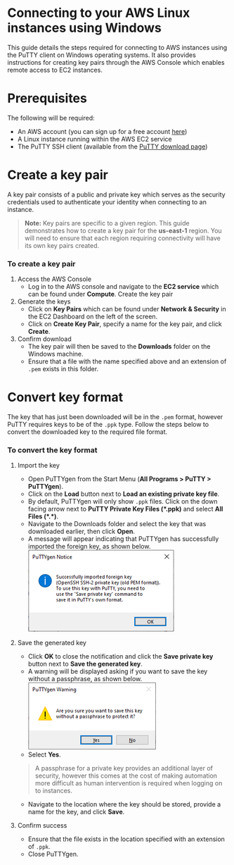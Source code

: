 # Connecting to your AWS Linux instances using Windows

This guide details the steps required for connecting to AWS instances using the PuTTY client on Windows operating systems. It also provides instructions for creating key pairs through the AWS Console which enables remote access to EC2 instances.

# Prerequisites

The following will be required:

 - An AWS account (you can sign up for a free account [here](https://aws.amazon.com/free/))
 - A Linux instance running within the AWS EC2 service
 - The PuTTY SSH client (available from the [PuTTY download page](http://www.chiark.greenend.org.uk/~sgtatham/putty/))

# Create a key pair

A key pair consists of a public and private key which serves as the security credentials used to authenticate your identity when connecting to an instance.

> **Note:** Key pairs are specific to a given region. This guide demonstrates how to create a key pair for the **us-east-1** region. You will need to ensure that each region requiring connectivity will have its own key pairs created.

### To create a key pair

1. Access the AWS Console
   - Log in to the AWS console and navigate to the **EC2 service** which can be found under **Compute**.
 Create the key pair
2. Generate the keys
   - Click on **Key Pairs** which can be found under **Network & Security** in the EC2 Dashboard on the left of the screen.
   -  Click on **Create Key Pair**, specify a name for the key pair, and click **Create**.
3. Confirm download
   - The key pair will then be saved to the **Downloads** folder on the Windows machine.
   - Ensure that a file with the name specified above and an extension of `.pem` exists in this folder.

# Convert key format

The key that has just been downloaded will be in the `.pem` format, however PuTTY requires keys to be of the `.ppk` type. Follow the steps below to convert the downloaded key to the required file format.

### To convert the key format

1. Import the key
   - Open PuTTYgen from the Start Menu (**All Programs > PuTTY > PuTTYgen**).
   - Click on the **Load** button next to **Load an existing private key file**.
   - By default, PuTTYgen will only show `.ppk` files. Click on the down facing arrow next to **PuTTY Private Key Files (\*.ppk)** and select **All Files (\*.\*)**.
   - Navigate to the Downloads folder and select the key that was downloaded earlier, then click **Open**.
   - A message will appear indicating that PuTTYgen has successfully imported the foreign key, as shown below.
   ![Import notification](/img/PuTTYgen-import-notice.png)
2. Save the generated key
   - Click **OK** to close the notification and click the **Save private key** button next to **Save the generated key**.
   - A warning will be displayed asking if you want to save the key without a passphrase, as shown below.
     ![Passphrase warning](/img/PuTTYgen-passphrase-warning.png)
   -  Select **Yes**.
   > A passphrase for a private key provides an additional layer of security, however this comes at the cost of making automation more difficult as human intervention is required when logging on to instances.

   - Navigate to the location where the key should be stored, provide a name for the key, and click **Save**.
3. Confirm success
   - Ensure that the file exists in the location specified with an extension of `.ppk`.
   - Close PuTTYgen.
